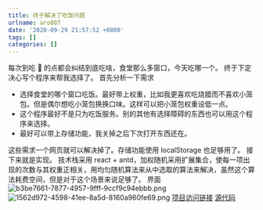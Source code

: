 ```yaml
---
title: 终于解决了吃饭问题
urlname: aro88f
date: '2020-09-29 21:57:52 +0800'
tags: []
categories: []
---
```


每次到吃 🍚 的点都会纠结到底吃啥，食堂那么多窗口，今天吃哪一个。
终于下定决心写个程序来帮我选择了。
首先分析一下需求

- 选择食堂的哪个窗口吃饭。最好带上权重，比如我更喜欢吃烧腊而不喜欢小笼包。但是偶尔想吃小笼包换换口味。这样可以把小笼包权重设低一点。
- 这个程序最好不是只为吃饭服务。别的其他有选择障碍的东西也可以用这个程序来选择。
- 最好可以带上存储功能，我关掉之后下次打开东西还在。

这些需求一个网页就可以解决掉了。存储功能使用 localStorage 也足够用了。
接下来就是实现。
技术栈采用 react + antd，加权随机采用扩展集合，使每一项出现的次数与其权重正相关，用均匀随机算法来从中选取的算法来解决，虽然这个算法耗费空间，但是对于这个场景来说足够了。
界面
![b3be7661-7877-4957-9fff-9ccf9c94ebbb.png](/images/1601387936578-a7085974-d3c6-4d49-ae4d-9d900255595a.png)
![1562d972-4598-41ee-8a5d-8160a960fe69.png](/images/1601387946304-ffcfc369-bc2b-4f6d-af6d-d6a797c63612.png)
[项目访问链接](https://select.lmikoto.com/)
[源代码](https://github.com/lmikoto/select)
